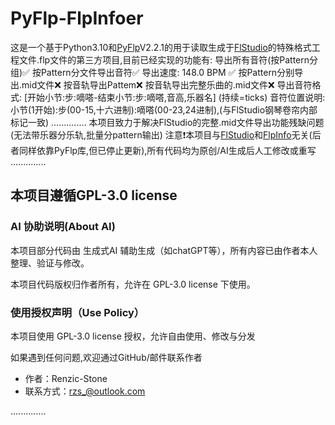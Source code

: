 # PyFlp-FlpInfoer
这是一个基于Python3.10和[PyFlp](https://github.com/demberto/PyFLP)V2.2.1的用于读取生成于[FlStudio](https://www.image-line.com/fl-studio/)的特殊格式工程文件.flp文件的第三方项目,目前已经实现的功能有:
导出所有音符(按Pattern分组)✅
按Pattern分文件导出音符✅
导出速度: 148.0 BPM ✅
按Pattern分别导出.mid文件❌
按音轨导出Pattem❌
按音轨导出完整乐曲的.mid文件❌
导出音符格式: [开始小节:步:嘀嗒-结束小节:步:嘀嗒,音高,乐器名] (持续=ticks)
音符位置说明: 小节(1开始):步(00-15,十六进制):嘀嗒(00-23,24进制),(与FlStudio钢琴卷帘内部标记一致)
..............
本项目致力于解决FlStudio的完整.mid文件导出功能残缺问题(无法带乐器分乐轨,批量分pattern输出)
注意❗本项目与[FlStudio](https://www.image-line.com/fl-studio/)和[FlpInfo](https://github.com/demberto/FLPInfo)无关(后者同样依靠PyFlp库,但已停止更新),所有代码均为原创/AI生成后人工修改或重写
..............
## 本项目遵循GPL-3.0 license

### AI 协助说明(About AI)

本项目部分代码由 生成式AI 辅助生成（如chatGPT等），所有内容已由作者本人整理、验证与修改。

本项目代码版权归作者所有，允许在 GPL-3.0 license 下使用。

### 使用授权声明（Use Policy）

本项目使用 GPL-3.0 license 授权，允许自由使用、修改与分发

如果遇到任何问题,欢迎通过GitHub/邮件联系作者

- 作者：Renzic-Stone
- 联系方式：rzs_@outlook.com

..............
